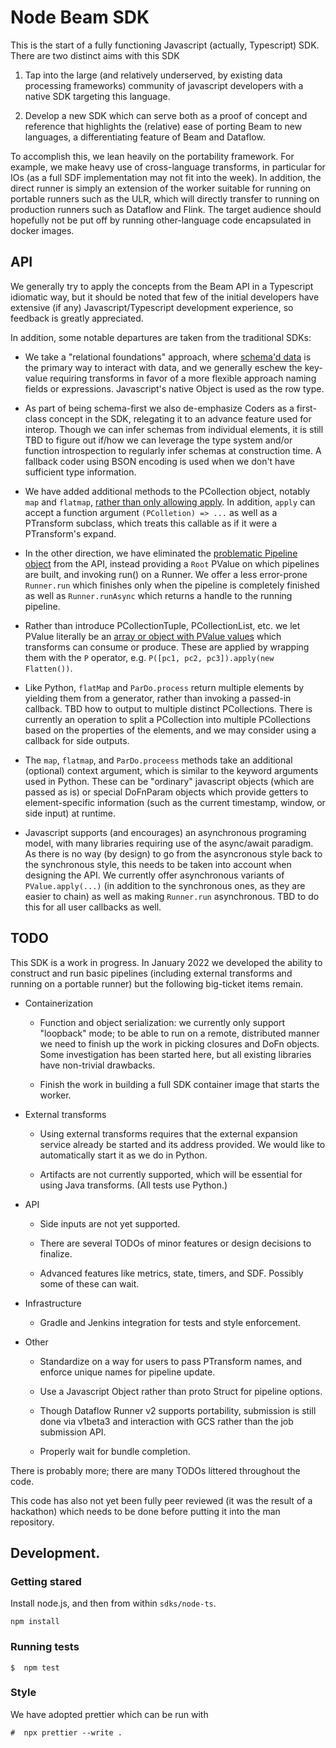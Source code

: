 # Node Beam SDK

This is the start of a fully functioning Javascript (actually, Typescript) SDK.
There are two distinct aims with this SDK

1. Tap into the large (and relatively underserved, by existing data processing
frameworks) community of javascript developers with a native SDK targeting this language.

1. Develop a new SDK which can serve both as a proof of concept and reference
that highlights the (relative) ease of porting Beam to new languages,
a differentiating feature of Beam and Dataflow.

To accomplish this, we lean heavily on the portability framework.
For example, we make heavy use of cross-language transforms,
in particular for IOs (as a full SDF implementation may not fit into the week).
In addition, the direct runner is simply an extension of the worker suitable
for running on portable runners such as the ULR, which will directly transfer
to running on production runners such as Dataflow and Flink.
The target audience should hopefully not be put off by running other-language
code encapsulated in docker images.

## API

We generally try to apply the concepts from the Beam API in a Typescript
idiomatic way, but it should be noted that few of the initial developers
have extensive (if any) Javascript/Typescript development experience, so
feedback is greatly appreciated.

In addition, some notable departures are taken from the traditional SDKs:

* We take a "relational foundations" approach, where
[schema'd data](https://docs.google.com/document/d/1tnG2DPHZYbsomvihIpXruUmQ12pHGK0QIvXS1FOTgRc/edit#heading=h.puuotbien1gf)
is the primary way to interact with data, and we generally eschew the key-value
requiring transforms in favor of a more flexible approach naming fields or
expressions. Javascript's native Object is used as the row type.

* As part of being schema-first we also de-emphasize Coders as a first-class
concept in the SDK, relegating it to an advance feature used for interop.
Though we can infer schemas from individual elements, it is still TBD to
figure out if/how we can leverage the type system and/or function introspection
to regularly infer schemas at construction time. A fallback coder using BSON
encoding is used when we don't have sufficient type information.

* We have added additional methods to the PCollection object, notably `map`
and `flatmap`, [rather than only allowing apply](https://www.mail-archive.com/dev@beam.apache.org/msg06035.html).
In addition, `apply` can accept a function argument `(PColletion) => ...` as
well as a PTransform subclass, which treats this callable as if it were a
PTransform's expand.

* In the other direction, we have eliminated the
[problematic Pipeline object](https://s.apache.org/no-beam-pipeline)
from the API, instead providing a `Root` PValue on which pipelines are built,
and invoking run() on a Runner.  We offer a less error-prone `Runner.run`
which finishes only when the pipeline is completely finished as well as
`Runner.runAsync` which returns a handle to the running pipeline.

* Rather than introduce PCollectionTuple, PCollectionList, etc. we let PValue
literally be an
[array or object with PValue values](https://github.com/robertwb/beam-javascript/blob/de4390dd767f046903ac23fead5db333290462db/sdks/node-ts/src/apache_beam/pvalue.ts#L116)
which transforms can consume or produce.
These are applied by wrapping them with the `P` operator, e.g.
`P([pc1, pc2, pc3]).apply(new Flatten())`.

* Like Python, `flatMap` and `ParDo.process` return multiple elements by
yielding them from a generator, rather than invoking a passed-in callback.
TBD how to output to multiple distinct PCollections.
There is currently an operation to split a PCollection into multiple
PCollections based on the properties of the elements, and
we may consider using a callback for side outputs.

* The `map`, `flatmap`, and `ParDo.proceess` methods take an additional
(optional) context argument, which is similar to the keyword arguments
used in Python. These can be "ordinary" javascript objects (which are passed
as is) or special DoFnParam objects which provide getters to element-specific
information (such as the current timestamp, window, or side input) at runtime.

* Javascript supports (and encourages) an asynchronous programing model, with
many libraries requiring use of the async/await paradigm.
As there is no way (by design) to go from the asyncronous style back to
the synchronous style, this needs to be taken into account
when designing the API.
We currently offer asynchronous variants of `PValue.apply(...)` (in addition
to the synchronous ones, as they are easier to chain) as well as making
`Runner.run` asynchronous. TBD to do this for all user callbacks as well.

## TODO

This SDK is a work in progress. In January 2022 we developed the ability to
construct and run basic pipelines (including external transforms and running
on a portable runner) but the following big-ticket items remain.

* Containerization

  * Function and object serialization: we currently only support "loopback"
  mode; to be able to run on a remote, distributed manner we need to finish up
  the work in picking closures and DoFn objects. Some investigation has been
  started here, but all existing libraries have non-trivial drawbacks.

  * Finish the work in building a full SDK container image that starts
  the worker.

* External transforms

  * Using external transforms requires that the external expansion service
  already be started and its address provided.  We would like to automatically
  start it as we do in Python.

  * Artifacts are not currently supported, which will be essential for using
  Java transforms. (All tests use Python.)

* API

  * Side inputs are not yet supported.

  * There are several TODOs of minor features or design decisions to finalize.

  * Advanced features like metrics, state, timers, and SDF.
  Possibly some of these can wait.

* Infrastructure

  * Gradle and Jenkins integration for tests and style enforcement.

* Other

  * Standardize on a way for users to pass PTransform names, and enforce
  unique names for pipeline update.

  * Use a Javascript Object rather than proto Struct for pipeline options.

  * Though Dataflow Runner v2 supports portability, submission is still done
  via v1beta3 and interaction with GCS rather than the job submission API.

  * Properly wait for bundle completion.

There is probably more; there are many TODOs littered throughout the code.

This code has also not yet been fully peer reviewed (it was the result of a
hackathon) which needs to be done before putting it into the man repository.


## Development.

### Getting stared

Install node.js, and then from within `sdks/node-ts`.

```
npm install
```

### Running tests

```
$  npm test
```

### Style

We have adopted prettier which can be run with

```
#  npx prettier --write .
```

